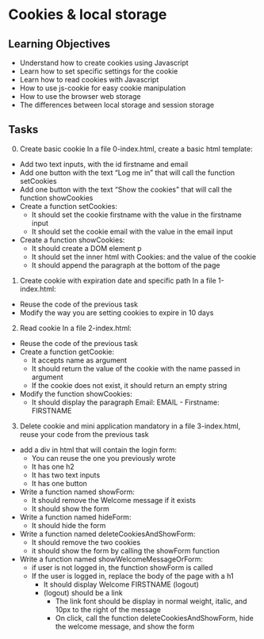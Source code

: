 # Cookies & local storage

## Learning Objectives

- Understand how to create cookies using Javascript
- Learn how to set specific settings for the cookie
- Learn how to read cookies with Javascript
- How to use js-cookie for easy cookie manipulation
- How to use the browser web storage
- The differences between local storage and session storage

## Tasks

0. Create basic cookie
   In a file 0-index.html, create a basic html template:

- Add two text inputs, with the id firstname and email
- Add one button with the text “Log me in” that will call the function setCookies
- Add one button with the text “Show the cookies” that will call the function showCookies
- Create a function setCookies:
  - It should set the cookie firstname with the value in the firstname input
  - It should set the cookie email with the value in the email input
- Create a function showCookies:
  - It should create a DOM element p
  - It should set the inner html with Cookies: and the value of the cookie
  - It should append the paragraph at the bottom of the page

1. Create cookie with expiration date and specific path
   In a file 1-index.html:

- Reuse the code of the previous task
- Modify the way you are setting cookies to expire in 10 days

2. Read cookie
   In a file 2-index.html:

- Reuse the code of the previous task
- Create a function getCookie:
  - It accepts name as argument
  - It should return the value of the cookie with the name passed in argument
  - If the cookie does not exist, it should return an empty string
- Modify the function showCookies:
  - It should display the paragraph Email: EMAIL - Firstname: FIRSTNAME

3. Delete cookie and mini application
   mandatory
   in a file 3-index.html, reuse your code from the previous task

- add a div in html that will contain the login form:
  - You can reuse the one you previously wrote
  - It has one h2
  - It has two text inputs
  - It has one button
- Write a function named showForm:
  - It should remove the Welcome message if it exists
  - It should show the form
- Write a function named hideForm:
  - It should hide the form
- Write a function named deleteCookiesAndShowForm:
  - It should remove the two cookies
  - it should show the form by calling the showForm function
- Write a function named showWelcomeMessageOrForm:
  - if user is not logged in, the function showForm is called
  - If the user is logged in, replace the body of the page with a h1
    - It should display Welcome FIRSTNAME (logout)
    - (logout) should be a link
      - The link font should be display in normal weight, italic, and 10px to the right of the message
      - On click, call the function deleteCookiesAndShowForm, hide the welcome message, and show the form
